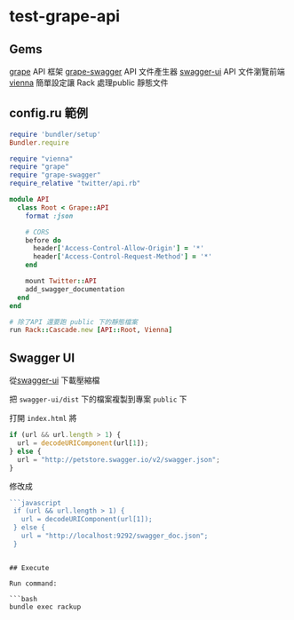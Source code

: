 # test-grape-api

## Gems

[grape](https://github.com/ruby-grape/grape) API 框架
[grape-swagger](https://github.com/ruby-grape/grape-swagger) API 文件產生器
[swagger-ui](https://github.com/swagger-api/swagger-ui) API 文件瀏覽前端
[vienna](https://github.com/kmikael/vienna) 簡單設定讓 Rack 處理public 靜態文件

## config.ru 範例

```ruby
require 'bundler/setup'
Bundler.require

require "vienna"
require "grape"
require "grape-swagger"
require_relative "twitter/api.rb"

module API
  class Root < Grape::API
    format :json

    # CORS
    before do
      header['Access-Control-Allow-Origin'] = '*'
      header['Access-Control-Request-Method'] = '*'
    end

    mount Twitter::API
    add_swagger_documentation
  end
end

# 除了API 還要跑 public 下的靜態檔案
run Rack::Cascade.new [API::Root, Vienna]
```

## Swagger UI

從[swagger-ui](https://github.com/swagger-api/swagger-ui) 下載壓縮檔

把 `swagger-ui/dist` 下的檔案複製到專案 `public` 下

打開 `index.html` 將

```javascript
if (url && url.length > 1) {
  url = decodeURIComponent(url[1]);
} else {
  url = "http://petstore.swagger.io/v2/swagger.json";
}
```

修改成

```javascript
```javascript
 if (url && url.length > 1) {
   url = decodeURIComponent(url[1]);
 } else {
   url = "http://localhost:9292/swagger_doc.json";
 }
 ```
```

## Execute

Run command:

```bash
bundle exec rackup
```